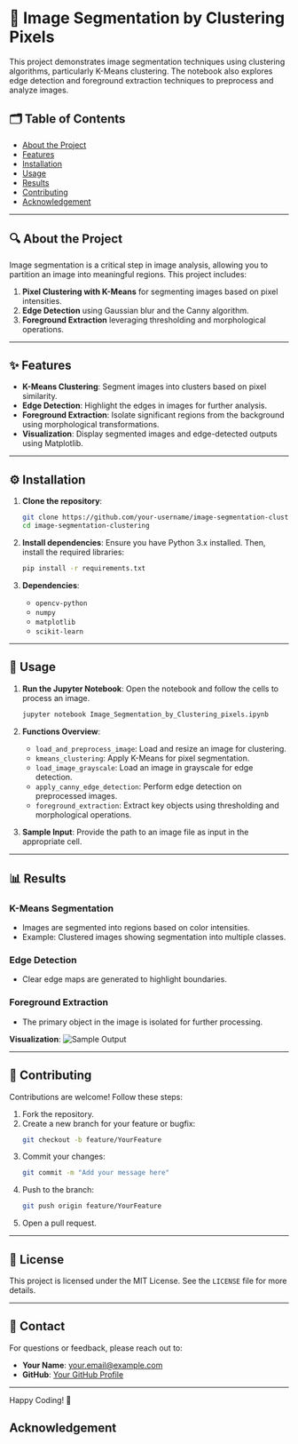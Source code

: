 # 📸 Image Segmentation by Clustering Pixels

This project demonstrates image segmentation techniques using clustering algorithms, particularly K-Means clustering. The notebook also explores edge detection and foreground extraction techniques to preprocess and analyze images.

## 🗂️ Table of Contents
- [About the Project](#about-the-project)
- [Features](#features)
- [Installation](#installation)
- [Usage](#usage)
- [Results](#results)
- [Contributing](#contributing)
- [Acknowledgement](#Acknowledgement)

---

## 🔍 About the Project
Image segmentation is a critical step in image analysis, allowing you to partition an image into meaningful regions. This project includes:
1. **Pixel Clustering with K-Means** for segmenting images based on pixel intensities.
2. **Edge Detection** using Gaussian blur and the Canny algorithm.
3. **Foreground Extraction** leveraging thresholding and morphological operations.

---

## ✨ Features
- **K-Means Clustering**: Segment images into clusters based on pixel similarity.
- **Edge Detection**: Highlight the edges in images for further analysis.
- **Foreground Extraction**: Isolate significant regions from the background using morphological transformations.
- **Visualization**: Display segmented images and edge-detected outputs using Matplotlib.

---

## ⚙️ Installation

1. **Clone the repository**:
    ```bash
    git clone https://github.com/your-username/image-segmentation-clustering.git
    cd image-segmentation-clustering
    ```

2. **Install dependencies**:
    Ensure you have Python 3.x installed. Then, install the required libraries:
    ```bash
    pip install -r requirements.txt
    ```

3. **Dependencies**:
    - `opencv-python`
    - `numpy`
    - `matplotlib`
    - `scikit-learn`

---

## 🚀 Usage

1. **Run the Jupyter Notebook**:
    Open the notebook and follow the cells to process an image.
    ```bash
    jupyter notebook Image_Segmentation_by_Clustering_pixels.ipynb
    ```

2. **Functions Overview**:
    - `load_and_preprocess_image`: Load and resize an image for clustering.
    - `kmeans_clustering`: Apply K-Means for pixel segmentation.
    - `load_image_grayscale`: Load an image in grayscale for edge detection.
    - `apply_canny_edge_detection`: Perform edge detection on preprocessed images.
    - `foreground_extraction`: Extract key objects using thresholding and morphological operations.

3. **Sample Input**:
    Provide the path to an image file as input in the appropriate cell.

---

## 📊 Results

### K-Means Segmentation
- Images are segmented into regions based on color intensities.
- Example: Clustered images showing segmentation into multiple classes.

### Edge Detection
- Clear edge maps are generated to highlight boundaries.

### Foreground Extraction
- The primary object in the image is isolated for further processing.

**Visualization**:
![Sample Output](path/to/sample-output.png)

---

## 🤝 Contributing
Contributions are welcome! Follow these steps:
1. Fork the repository.
2. Create a new branch for your feature or bugfix:
    ```bash
    git checkout -b feature/YourFeature
    ```
3. Commit your changes:
    ```bash
    git commit -m "Add your message here"
    ```
4. Push to the branch:
    ```bash
    git push origin feature/YourFeature
    ```
5. Open a pull request.

---

## 📜 License
This project is licensed under the MIT License. See the `LICENSE` file for more details.

---

## 📧 Contact
For questions or feedback, please reach out to:
- **Your Name**: [your.email@example.com](mailto:your.email@example.com)
- **GitHub**: [Your GitHub Profile](https://github.com/your-username)

---

Happy Coding! 🎉

## Acknowledgement
